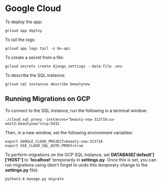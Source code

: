 # Google Cloud
To deploy the app:
```
gcloud app deploy
```
To tail the logs:
```
gcloud app logs tail -s bn-api
```
To create a secret from a file:
```
gcloud secrets create django_settings --data-file .env
```
To describe the SQL instance:
```
gcloud sql instances describe beautynow
```
## Running Migrations on GCP
To connect to the SQL instance, run the following in a terminal window:
```
./cloud_sql_proxy -instances="beauty-now-313716:us-west2:beautynow"=tcp:5432
```
Then, in a new window, set the following environment variables:
```
export GOOGLE_CLOUD_PROJECT=beauty-now-313716
export USE_CLOUD_SQL_AUTH_PROXY=true
```
To perform migrations on the GCP SQL instance, set **DATABASE['default']['HOST']** to **'localhost'** temporarily in **settings.py**. Once this is set, you can run migrations using (don't forget to undo this temporary change to the **settings.py** file):
```
python3.8 manage.py migrate
```
